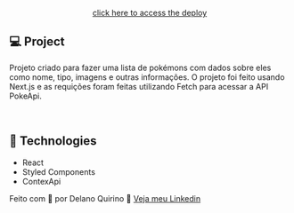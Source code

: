 <p align="center">
  <a href="https://poke-list-dequi.vercel.app/](https://sistem-login.vercel.app/">
    click here to access the deploy
  </a>
</p>

## 💻 Project

Projeto criado para fazer uma lista de pokémons com dados sobre eles como nome, tipo, imagens e outras informações. O projeto foi feito usando Next.js e as requições foram feitas utilizando Fetch para acessar a API PokeApi.

<br>

## 🧪 Technologies

- React
- Styled Components
- ContexApi

Feito com 💜 por Delano Quirino 👋 [Veja meu Linkedin](https://www.linkedin.com/in/delanoquirino/)
